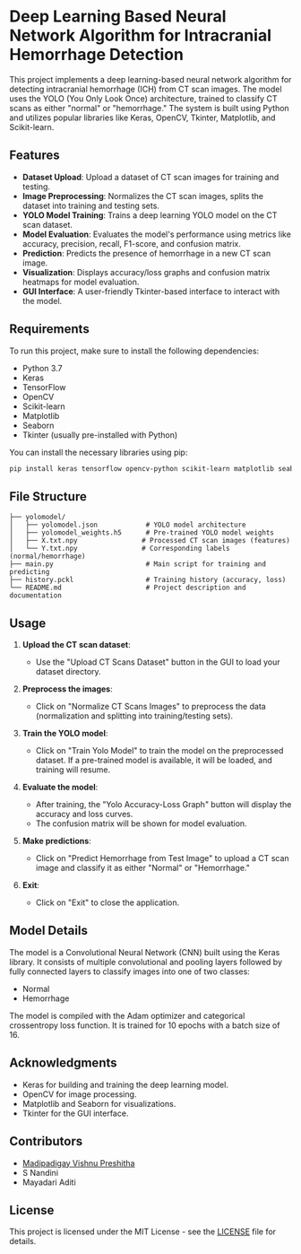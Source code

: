 
# Deep Learning Based Neural Network Algorithm for Intracranial Hemorrhage Detection

This project implements a deep learning-based neural network algorithm for detecting intracranial hemorrhage (ICH) from CT scan images. The model uses the YOLO (You Only Look Once) architecture, trained to classify CT scans as either "normal" or "hemorrhage." The system is built using Python and utilizes popular libraries like Keras, OpenCV, Tkinter, Matplotlib, and Scikit-learn.

## Features

- **Dataset Upload**: Upload a dataset of CT scan images for training and testing.
- **Image Preprocessing**: Normalizes the CT scan images, splits the dataset into training and testing sets.
- **YOLO Model Training**: Trains a deep learning YOLO model on the CT scan dataset.
- **Model Evaluation**: Evaluates the model's performance using metrics like accuracy, precision, recall, F1-score, and confusion matrix.
- **Prediction**: Predicts the presence of hemorrhage in a new CT scan image.
- **Visualization**: Displays accuracy/loss graphs and confusion matrix heatmaps for model evaluation.
- **GUI Interface**: A user-friendly Tkinter-based interface to interact with the model.

## Requirements

To run this project, make sure to install the following dependencies:

- Python 3.7
- Keras
- TensorFlow
- OpenCV
- Scikit-learn
- Matplotlib
- Seaborn
- Tkinter (usually pre-installed with Python)

You can install the necessary libraries using pip:

```bash
pip install keras tensorflow opencv-python scikit-learn matplotlib seaborn
```

## File Structure

```
├── yolomodel/
│   ├── yolomodel.json            # YOLO model architecture
│   ├── yolomodel_weights.h5      # Pre-trained YOLO model weights
│   ├── X.txt.npy                # Processed CT scan images (features)
│   └── Y.txt.npy                # Corresponding labels (normal/hemorrhage)
├── main.py                       # Main script for training and predicting
├── history.pckl                  # Training history (accuracy, loss)
└── README.md                     # Project description and documentation
```

## Usage

1. **Upload the CT scan dataset**:
   - Use the "Upload CT Scans Dataset" button in the GUI to load your dataset directory.
   
2. **Preprocess the images**:
   - Click on "Normalize CT Scans Images" to preprocess the data (normalization and splitting into training/testing sets).

3. **Train the YOLO model**:
   - Click on "Train Yolo Model" to train the model on the preprocessed dataset. If a pre-trained model is available, it will be loaded, and training will resume.

4. **Evaluate the model**:
   - After training, the "Yolo Accuracy-Loss Graph" button will display the accuracy and loss curves.
   - The confusion matrix will be shown for model evaluation.

5. **Make predictions**:
   - Click on "Predict Hemorrhage from Test Image" to upload a CT scan image and classify it as either "Normal" or "Hemorrhage."

6. **Exit**:
   - Click on "Exit" to close the application.

## Model Details

The model is a Convolutional Neural Network (CNN) built using the Keras library. It consists of multiple convolutional and pooling layers followed by fully connected layers to classify images into one of two classes:

- Normal
- Hemorrhage

The model is compiled with the Adam optimizer and categorical crossentropy loss function. It is trained for 10 epochs with a batch size of 16.

## Acknowledgments

- Keras for building and training the deep learning model.
- OpenCV for image processing.
- Matplotlib and Seaborn for visualizations.
- Tkinter for the GUI interface.

## Contributors
- [Madipadigay Vishnu Preshitha](https://github.com/preshitha4444)
- S Nandini
- Mayadari Aditi

## License
This project is licensed under the MIT License - see the [LICENSE](LICENSE) file for details.
